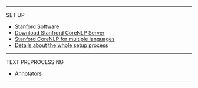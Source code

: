 

*****************************************************************************

SET UP 

* [Stanford Software][1]
* [Download Stanfrord CoreNLP Server][2]
* [Stanford CoreNLP for multiple languages][3]
* [Details about the whole setup process][4]


[1]:https://nlp.stanford.edu/software/
[2]:http://stanfordnlp.github.io/CoreNLP/
[3]:http://stanfordnlp.github.io/CoreNLP/other-languages.html#python
[4]:http://stackoverflow.com/questions/32879532/stanford-nlp-for-python


*****************************************************************************

TEXT PREPROCESSING

* [Annotators][5]


[5]:http://stanfordnlp.github.io/CoreNLP/annotators.html


*****************************************************************************
